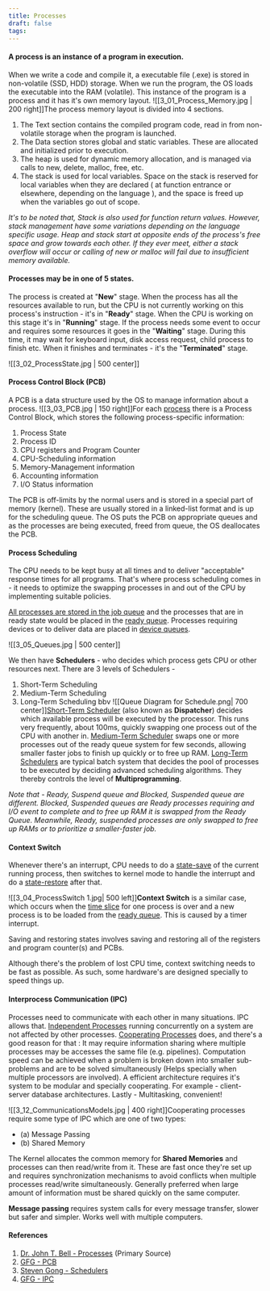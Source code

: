 ```yaml
---
title: Processes
draft: false
tags:
---
```

#### A process is an instance of a program in execution.

When we write a code and compile it, a executable file (.exe) is stored in non-volatile (SSD, HDD) storage.  When we run the program, the OS loads the executable into the RAM (volatile). This instance of the program is a process and it has it's own memory layout.
![[3_01_Process_Memory.jpg | 200 right]]The process memory layout is divided into 4 sections.

1. The Text section contains the compiled program code, read in from non-volatile storage when the program is launched.
2. The Data section stores global and static variables. These are allocated and initialized prior to execution.
3. The heap is used for dynamic memory allocation, and is managed via calls to new, delete, malloc, free, etc.
4. The stack is used for local variables. Space on the stack is reserved for local variables when they are declared ( at function entrance or elsewhere, depending on the language ), and the space is freed up when the variables go out of scope.

*It's to be noted that, Stack is also used for function return values. However, stack management have some variations depending on the language specific usage. Heap and stack start at opposite ends of the process's free space and grow towards each other. If they ever meet, either a stack overflow will occur or calling of new or malloc will fail due to insufficient memory available.*

#### Processes may be in one of 5 states.

The process is created at "**New**" stage. When the process has all the resources available to run, but the CPU is not currently working on this process's instruction - it's in "**Ready**" stage. When the CPU is working on this stage it's in "**Running**" stage. If the process needs some event to occur and requires some resources it goes in the "**Waiting**" stage. During this time, it may wait for keyboard input, disk access request, child process to finish etc.  When it finishes and terminates - it's the "**Terminated**" stage.

![[3_02_ProcessState.jpg | 500 center]]

#### Process Control Block (PCB)

A PCB is a data structure used by the OS to manage information about a process.
![[3_03_PCB.jpg | 150 right]]For each <u>process</u> there is a Process Control Block, which stores the following process-specific information:

1. Process State
2. Process ID
3. CPU registers and Program Counter
4. CPU-Scheduling information
5. Memory-Management information
6. Accounting information
7. I/O Status information

The PCB is off-limits by the normal users and is stored in a special part of memory (kernel). These are usually stored in a linked-list format and is up for the scheduling queue. The OS puts the PCB on appropriate queues and as the processes are being executed, freed from queue, the OS deallocates the PCB.

#### Process Scheduling

The CPU needs to be kept busy at all times and to deliver "acceptable" response times for all programs. That's where process scheduling comes in - it needs to optimize the swapping processes in and out of the CPU by implementing suitable policies.

<u>All processes are stored in the job queue</u> and the processes that are in ready state would be placed in  the <u>ready queue</u>. Processes requiring devices or to deliver data are placed in <u>device queues</u>.

![[3_05_Queues.jpg | 500 center]]

We then have **Schedulers** - who decides which process gets CPU or other resources next. There are 3 levels of Schedulers -

1. Short-Term Scheduling
2. Medium-Term Scheduling
3. Long-Term Scheduling
bbv
![[Queue Diagram for Schedule.png| 700 center]]<u>Short-Term Scheduler</u> (also known as **Dispatcher**) decides which available process will be executed by the processor. This runs very frequently, about 100ms, quickly swapping one process out of the CPU with another in.  <u>Medium-Term Scheduler</u> swaps one or more processes out of the ready queue system for few seconds, allowing smaller faster jobs to finish up quickly or to free up RAM. <u>Long-Term Schedulers</u> are typical batch system that decides the pool of processes to be executed by deciding advanced scheduling algorithms. They thereby controls the level of **Multiprogramming**.

*Note that - Ready, Suspend queue and Blocked, Suspended queue are different. Blocked, Suspended queues are Ready processes requiring and I/O event to complete and to free up RAM it is swapped from the Ready Queue. Meanwhile, Ready, suspended processes are only swapped to free up RAMs or to prioritize a smaller-faster job.*

#### Context Switch

Whenever there's an interrupt, CPU needs to do a <u>state-save</u> of the current running process, then switches to kernel mode to handle the interrupt and do a <u>state-restore</u> after that.

![[3_04_ProcessSwitch 1.jpg| 500 left]]**Context Switch** is a similar case, which occurs when the <u>time slice</u> for one process is over and a new process is to be loaded from the <u>ready queue</u>. This is caused by a timer interrupt.

Saving and restoring states involves saving and restoring all of the registers and program counter(s) and PCBs.

Although there's the problem of lost CPU time, context switching needs to be fast as possible. As such, some hardware's are designed specially to speed things up.

#### Interprocess Communication (IPC)

Processes need to communicate with each other in many situations. IPC allows that.
<u>Independent Processes</u> running concurrently on a system are not affected by other processes. <u>Cooperating Processes</u> does, and there's a good reason for that :
	It may require information sharing where multiple processes may be accesses the same file (e.g. pipelines). Computation speed can be achieved when a problem is broken down into smaller sub-problems and are to be solved simultaneously (Helps specially when multiple processors are involved).
	A efficient architecture requires it's system to be modular and specially cooperating. For example - client-server database architectures. Lastly - Multitasking, convenient!

![[3_12_CommunicationsModels.jpg | 400 right]]Cooperating processes require some type of IPC which are one of two types:

- (a) Message Passing
- (b) Shared Memory

The Kernel allocates the common memory for **Shared Memories**  and processes can then read/write from it. These are fast once they're set up and requires synchronization mechanisms to avoid conflicts when multiple processes read/write simultaneously. Generally preferred when large amount of information must be shared quickly on the same computer.

**Message passing** requires system calls for every message transfer, slower but safer and simpler. Works well with multiple computers.

#### References

1. [Dr. John T. Bell - Processes](https://www.cs.uic.edu/~jbell/CourseNotes/OperatingSystems/3_Processes.html) (Primary Source)
2. [GFG - PCB](https://www.geeksforgeeks.org/operating-systems/process-table-and-process-control-block-pcb/)
3. [Steven Gong - Schedulers](https://stevengong.co/notes/Scheduler)
4. [GFG - IPC](https://www.geeksforgeeks.org/operating-systems/inter-process-communication-ipc/)
